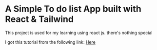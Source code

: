 # A Simple To do list App built with React & Tailwind

This project is used for my learning using react js. there's nothing special

I got this tutorial from the following link: [Here](https://www.youtube.com/watch?v=wruso7u1PcI&list=PLRKMmwY3-5MwC02nYlx4kgyNO0fRvPdDc&index=9)
